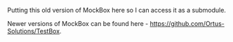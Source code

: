 Putting this old version of MockBox here so I can access it as a submodule.

Newer versions of MockBox can be found here - https://github.com/Ortus-Solutions/TestBox.
